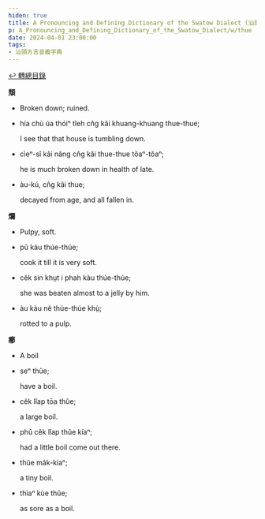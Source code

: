 ```yaml
---
hiden: true
title: A Pronouncing and Defining Dictionary of the Swatow Dialect (汕頭方言音義字典) / thue
p: A_Pronouncing_and_Defining_Dictionary_of_the_Swatow_Dialect/w/thue
date: 2024-04-01 23:00:00
tags: 
- 汕頭方言音義字典
---
```


[↩️ 轉總目錄](/A_Pronouncing_and_Defining_Dictionary_of_the_Swatow_Dialect)


**頽**
- Broken down; ruined.

- hía chù úa thóiⁿ tîeh cn̂g kâi khuang-khuang thue-thue;

  I see that that house is tumbling down.

- cìeⁿ-sî kâi nâng cn̂g kâi thue-thue tŏaⁿ-tŏaⁿ;

  he is much broken down in health of late.

- àu-kú, cn̂g kâi thue;

  decayed from age, and all fallen in.

**爛**
- Pulpy, soft.

- pû kàu thúe-thúe;

  cook it till it is very soft.

- cêk sin khṳt i phah kàu thúe-thúe;

  she was beaten almost to a jelly by him.

- àu kàu nĕ thúe-thúe khṳ̀;

  rotted to a pulp.

**癤**
- A boil

- seⁿ thûe;

  have a boil.

- cêk lîap tōa thûe;

  a large boil.

- phû cêk lîap thûe kíaⁿ;

  had a little boil come out there.

- thûe mâk-kíaⁿ;

  a tiny boil.

- thìaⁿ kùe thûe;

  as sore as a boil.